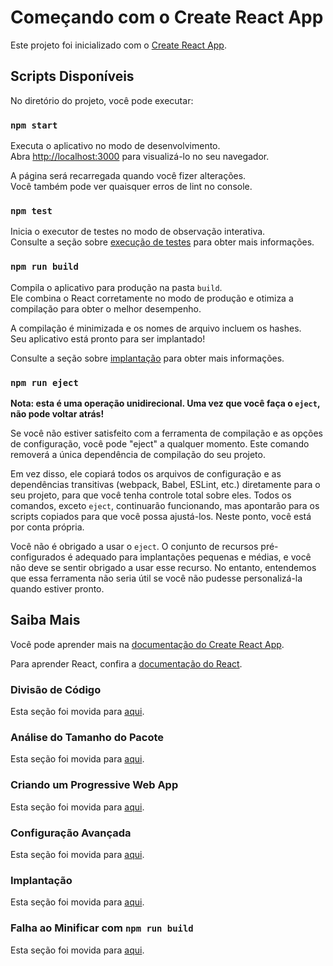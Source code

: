 # Começando com o Create React App

Este projeto foi inicializado com o [Create React App](https://github.com/facebook/create-react-app).

## Scripts Disponíveis

No diretório do projeto, você pode executar:

### `npm start`

Executa o aplicativo no modo de desenvolvimento.\
Abra [http://localhost:3000](http://localhost:3000) para visualizá-lo no seu navegador.

A página será recarregada quando você fizer alterações.\
Você também pode ver quaisquer erros de lint no console.

### `npm test`

Inicia o executor de testes no modo de observação interativa.\
Consulte a seção sobre [execução de testes](https://facebook.github.io/create-react-app/docs/running-tests) para obter mais informações.

### `npm run build`

Compila o aplicativo para produção na pasta `build`.\
Ele combina o React corretamente no modo de produção e otimiza a compilação para obter o melhor desempenho.

A compilação é minimizada e os nomes de arquivo incluem os hashes.\
Seu aplicativo está pronto para ser implantado!

Consulte a seção sobre [implantação](https://facebook.github.io/create-react-app/docs/deployment) para obter mais informações.

### `npm run eject`

**Nota: esta é uma operação unidirecional. Uma vez que você faça o `eject`, não pode voltar atrás!**

Se você não estiver satisfeito com a ferramenta de compilação e as opções de configuração, você pode "eject" a qualquer momento. Este comando removerá a única dependência de compilação do seu projeto.

Em vez disso, ele copiará todos os arquivos de configuração e as dependências transitivas (webpack, Babel, ESLint, etc.) diretamente para o seu projeto, para que você tenha controle total sobre eles. Todos os comandos, exceto `eject`, continuarão funcionando, mas apontarão para os scripts copiados para que você possa ajustá-los. Neste ponto, você está por conta própria.

Você não é obrigado a usar o `eject`. O conjunto de recursos pré-configurados é adequado para implantações pequenas e médias, e você não deve se sentir obrigado a usar esse recurso. No entanto, entendemos que essa ferramenta não seria útil se você não pudesse personalizá-la quando estiver pronto.

## Saiba Mais

Você pode aprender mais na [documentação do Create React App](https://facebook.github.io/create-react-app/docs/getting-started).

Para aprender React, confira a [documentação do React](https://reactjs.org/).

### Divisão de Código

Esta seção foi movida para [aqui](https://facebook.github.io/create-react-app/docs/code-splitting).

### Análise do Tamanho do Pacote

Esta seção foi movida para [aqui](https://facebook.github.io/create-react-app/docs/analyzing-the-bundle-size).

### Criando um Progressive Web App

Esta seção foi movida para [aqui](https://facebook.github.io/create-react-app/docs/making-a-progressive-web-app).

### Configuração Avançada

Esta seção foi movida para [aqui](https://facebook.github.io/create-react-app/docs/advanced-configuration).

### Implantação

Esta seção foi movida para [aqui](https://facebook.github.io/create-react-app/docs/deployment).

### Falha ao Minificar com `npm run build`

Esta seção foi movida para [aqui](https://facebook.github.io/create-react-app/docs/troubleshooting#npm-run-build-fails-to-minify).
